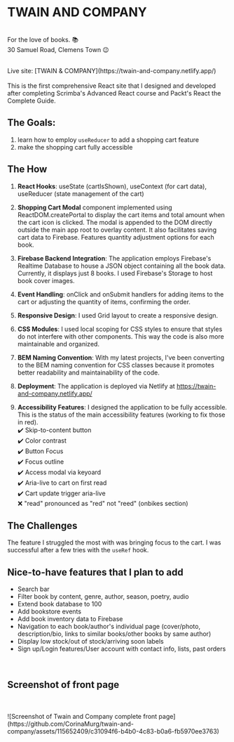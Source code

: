  # TWAIN AND COMPANY 
<br>For the love of books. 📚
<br>30 Samuel Road, Clemens Town 😉

<br>
Live site: [TWAIN & COMPANY](https://twain-and-company.netlify.app/)
<br>
<br>This is the first comprehensive React site that I designed and developed after completing Scrimba's Advanced React course and Packt's React the Complete Guide.

## The Goals: 
1. learn how to employ `useReducer` to add a shopping cart feature
2. make the shopping cart fully accessible

## The How

1. **React Hooks**: useState (cartIsShown), useContext (for cart data), useReducer (state management of the cart)

2. **Shopping Cart Modal** component implemented using ReactDOM.createPortal to display the cart items and total amount when the cart icon is clicked. The modal is appended to the DOM directly outside the main app root to overlay content. It also facilitates saving cart data to Firebase. Features quantity adjustment options for each book. 

3. **Firebase Backend Integration**: The application employs Firebase's Realtime Database to house a JSON object containing all the book data. Currently, it displays just 8 books. I used Firebase's Storage to host book cover images.

4. **Event Handling**:  onClick and onSubmit handlers for adding items to the cart or adjusting the quantity of items, confirming the order.

5. **Responsive Design**: I used Grid layout to create a responsive design.

6. **CSS Modules**: I used local scoping for CSS styles to ensure that styles do not interfere with other components. This way the code is also more maintainable and organized. 

7. **BEM Naming Convention**: With my latest projects, I've been converting to the BEM naming convention for CSS classes because it promotes better readability and maintainability of the code.

8. **Deployment**: The application is deployed via Netlify at https://twain-and-company.netlify.app/

9. **Accessibility Features**: I designed the application to be fully accessible. This is the status of the main accessibility features (working to fix those in red).
<br>✔️ Skip-to-content button
<br>✔️ Color contrast
<br>✔️ Button Focus
<br>✔️ Focus outline
<br>✔️ Access modal via keyoard
<br>✔️ Aria-live to cart on first read
<br>✔️ Cart update trigger aria-live
<br>❌ "read" pronounced as "red" not "reed" (onbikes section)

## The Challenges
The feature I struggled the most with was bringing focus to the cart. I was successful after a few tries with the `useRef` hook.


## Nice-to-have features that I plan to add
- Search bar
- Filter book by content, genre, author, season, poetry, audio
- Extend book database to 100
- Add bookstore events
- Add book inventory data to Firebase
- Navigation to each book/author's individual page (cover/photo, description/bio, 
links to similar books/other books by same author)
- Display low stock/out of stock/arriving soon labels
- Sign up/Login features/User account with contact info, lists, past orders
<br>

## Screenshot of front page
<br>
<br>
![Screenshot of Twain and Company complete front page](https://github.com/CorinaMurg/twain-and-company/assets/115652409/c31094f6-b4b0-4c83-b0a6-fb5970ee3763)


